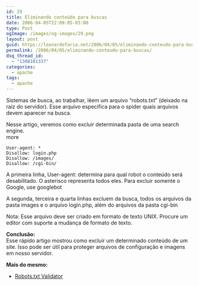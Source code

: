 ```yaml
---
id: 29
title: Eliminando conteúdo para buscas
date: 2006-04-05T22:09:05-03:00
type: Post
ogImage: /images/og-images/29.png
layout: post
guid: https://leonardofaria.net/2006/04/05/eliminando-conteudo-para-buscas/
permalink: /2006/04/05/eliminando-conteudo-para-buscas/
dsq_thread_id:
  - "1308101337"
categories:
  - apache
tags:
  - apache
---
```

Sistemas de busca, ao trabalhar, lêem um arquivo &#8220;robots.txt&#8221; (deixado na raiz do servidor). Esse arquivo especifica para o spider quais arquivos devem aparecer na busca.

Nesse artigo, veremos como excluir determinada pasta de uma search engine.  
<span className="hidden">more</span>

```text
User-agent: *
Disallow: login.php
Disallow: /images/
Disallow: /cgi-bin/
```

A primeira linha, User-agent: determina para qual robot o conteúdo será desabilitado. O asterisco representa todos eles. Para excluir somente o Google, use googlebot

A segunda, terceira e quarta linhas excluem da busca, todos os arquivos da pasta images e o arquivo login.php, além do arquivos da pasta cgi-bin

Nota: Esse arquivo deve ser criado em formato de texto UNIX. Procure um editor com suporte a mudança de formato de texto.

**Conclusão:**  
Esse rápido artigo mostrou como excluir um determinado conteúdo de um site. Isso pode ser útil para proteger arquivos de configuração e imagens em nosso servidor.

**Mais do mesmo:**  

- [Robots.txt Validator](http://www.searchengineworld.com/cgi-bin/robotcheck.cgi)

